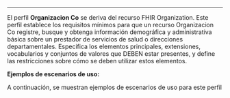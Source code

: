<!-- En seccion se describe como se utilizará el recurso _Organization_ a la hora de referenciar dentro de 
En el modelo se utiliza este recurso tanto para representar una Región, como el prestador de Salud donde se realiza la atención.

1. Región

El catálogo de regiones, se identifica como id que 

2. Prestador de Servicio de Salud. -->


---------------------
El perfil **Organizacion Co** se deriva del recurso FHIR Organization. Este perfil establece los requisitos mínimos para que un recurso Organizacion Co registre, busque y obtenga información demográfica y administrativa básica sobre un prestador de servicios de salud o direcciones departamentales. Especifica los elementos principales, extensiones, vocabularios y conjuntos de valores que DEBEN estar presentes, y define las restricciones sobre cómo se deben utilizar estos elementos.

**Ejemplos de escenarios de uso:**

A continuación, se muestran ejemplos de escenarios de uso para este perfil

